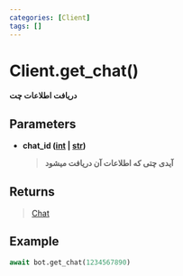 ```yaml
---
categories: [Client]
tags: []
---
```


<h1>Client.<strong>get_chat()</strong></h1>

<p align="left" dir="rtl"><strong>دریافت اطلاعات چت</strong></p>

<h2>Parameters</h2>

<ul>
<li><strong>chat_id (<a href="https://docs.python.org/3/library/functions.html#int">int</a> | <a href="https://docs.python.org/3/library/stdtypes.html#str">str</a>)</strong><blockquote dir="rtl">
<p><strong>آیدی چتی که اطلاعات آن دریافت میشود</strong></p>
</blockquote>
</li>
</ul>

<h2>Returns</h2>

<blockquote>
<p><a href="balethon.ir/posts/chat">Chat</a></p>
</blockquote>

<h2>Example</h2>

```python
await bot.get_chat(1234567890)
```